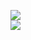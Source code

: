 [![](https://img.shields.io/badge/Made%20With-Github%20Spray-lightgrey.svg?style=for-the-badge&logo=github)](https://github.com/Annihil/github-spray#31939)  
[![](https://i.imgur.com/2DrTn0Z.gif)](https://github.com/Annihil/github-spray)